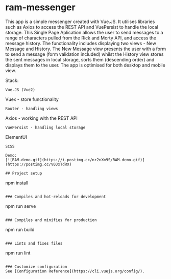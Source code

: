 # ram-messenger

This app is a simple messenger created with Vue.JS.
It utilises libraries such as Axios to access the REST API and VuePersist to handle the local storage. This Single Page Aplication allows the user to send messages to a range of characters pulled from the Rick and Morty API, and access the message history. The functionality includes displaying two views - New Message and History. The New Message view presents the user with a form to send a message (form validation included) whilst the History view stores the sent messages in local storage, sorts them (descending order) and displays them to the user.
The app is optimised for both desktop and mobile view.

Stack:

```
Vue.JS (Vue2)
```

Vuex - store functionality

```
Router - handling views
```

Axios - working with the REST API

```
VuePersist - handling local storage
```

ElementUI

```
SCSS

Demo:
[![RAM-demo.gif](https://i.postimg.cc/nr2nXm9S/RAM-demo.gif)](https://postimg.cc/V0JxTdRX)

## Project setup

```

npm install

```

### Compiles and hot-reloads for development

```

npm run serve

```

### Compiles and minifies for production

```

npm run build

```

### Lints and fixes files

```

npm run lint

```

### Customize configuration
See [Configuration Reference](https://cli.vuejs.org/config/).
```
